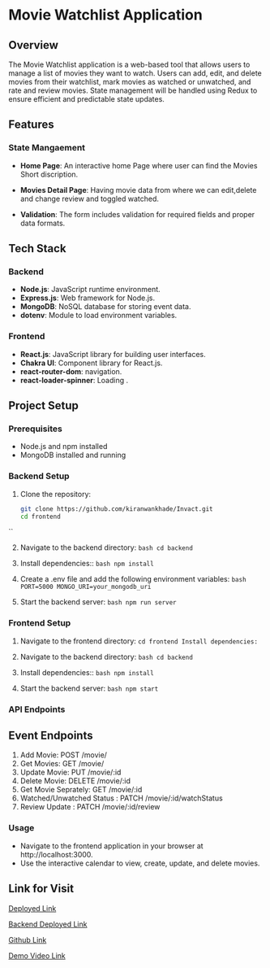 # Movie Watchlist Application

## Overview

The Movie Watchlist application is a web-based tool that allows users to manage a list of movies they want to watch. Users can add, edit, and delete movies from their watchlist, mark movies as watched or unwatched, and rate and review movies. State management will be handled using Redux to ensure efficient and predictable state updates.
## Features

### State Mangaement

- **Home Page**: An interactive home Page where user can find the Movies Short discription.
- **Movies Detail Page**: Having movie data from where we can edit,delete and change review and toggled watched.

- **Validation**: The form includes validation for required fields and proper data formats.

## Tech Stack

### Backend

- **Node.js**: JavaScript runtime environment.
- **Express.js**: Web framework for Node.js.
- **MongoDB**: NoSQL database for storing event data.
- **dotenv**: Module to load environment variables.

### Frontend

- **React.js**: JavaScript library for building user interfaces.
- **Chakra UI**: Component library for React.js.
- **react-router-dom**: navigation.
- **react-loader-spinner**: Loading .

## Project Setup

### Prerequisites

- Node.js and npm installed
- MongoDB installed and running

### Backend Setup

1. Clone the repository:
   ``` bash
   git clone https://github.com/kiranwankhade/Invact.git
   cd frontend
  ``
  
2. Navigate to the backend directory:
   `` bash
      cd backend
   ``

3. Install dependencies::
   `` bash
      npm install
   ``
   
4. Create a .env file and add the following environment variables:
  `` bash
      PORT=5000
      MONGO_URI=your_mongodb_uri
   ``
5. Start the backend server:
    `` bash
      npm run server
   ``
   
### Frontend Setup

1. Navigate to the frontend directory:
  ``
  cd frontend
  Install dependencies:
  ``

2. Navigate to the backend directory:
   `` bash
      cd backend
   ``
   
3. Install dependencies::
   `` bash
      npm install
   ``

4. Start the backend server:
    `` bash
      npm start
   ``

### API Endpoints
## Event Endpoints
1. Add Movie: POST /movie/
2. Get Movies: GET /movie/
3. Update Movie: PUT /movie/:id
4. Delete Movie: DELETE /movie/:id
5. Get Movie Seprately: GET /movie/:id
6. Watched/Unwatched Status : PATCH /movie/:id/watchStatus
7. Review Update : PATCH /movie/:id/review


### Usage
- Navigate to the frontend application in your browser at http://localhost:3000.
- Use the interactive calendar to view, create, update, and delete movies.

## Link for Visit

[Deployed Link](https://invact-movie-details.vercel.app/)

[Backend Deployed Link](https://invact-backend-89qz.onrender.com/)

[Github Link](https://github.com/kiranwankhade/Invact)

[Demo Video Link](https://drive.google.com/file/d/1nhzr3dtcpEIPj-ncD9DzKinUwUWbL_an/view?usp=sharing)
